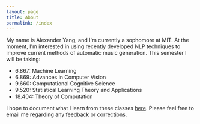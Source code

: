 ```yaml
---
layout: page
title: About
permalink: /index
---
```


My name is Alexander Yang, and I'm currently a sophomore at MIT. At the moment, I'm interested in using recently developed NLP techniques to improve current methods of automatic music generation. This semester I will be taking:

<ul>
  <li>6.867: Machine Learning</li>
  <li>6.869: Advances in Computer Vision</li>
  <li>9.660: Computational Cognitive Science</li>
  <li>9.520: Statistical Learning Theory and Applications</li>
  <li>18.404: Theory of Computation</li>
</ul>

I hope to document what I learn from these classes <a href="https://medium.com/@alex_yang">here</a>. Please feel free to email me regarding any feedback or corrections.

<!-- This is the base Jekyll theme. You can find out more info about customizing your Jekyll theme, as well as basic Jekyll usage documentation at [jekyllrb.com](https://jekyllrb.com/)

You can find the source code for the Jekyll new theme at:
{% include icon-github.html username="jekyll" %} /
[minima](https://github.com/jekyll/minima)

You can find the source code for Jekyll at
{% include icon-github.html username="jekyll" %} /
[jekyll](https://github.com/jekyll/jekyll)
 -->